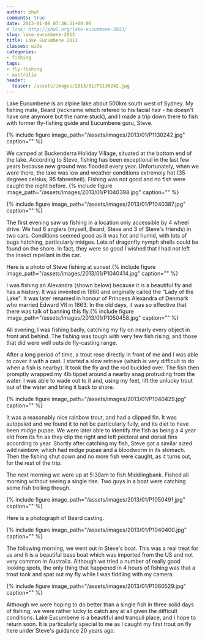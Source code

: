 ```yaml
---
author: phwl
comments: true
date: 2013-01-08 07:36:51+00:00
# link: http://phwl.org/lake-eucumbene-2013/
slug: lake-eucumbene-2013
title: Lake Eucumbene 2013
classes: wide
categories:
- fishing
tags:
- fly-fishing
- australia
header:
  teaser: /assets/images/2013/01/P1130242.jpg
---
```


Lake Eucumbene is an alpine lake about 500km south west of Sydney. My fishing mate, Beard (nickname which refered to his facial hair - he doesn't have one anymore but the name stuck), and I made a trip down there to fish with former fly-fishing guide and Eucumbene guru, Steve.

{% include figure image_path="/assets/images/2013/01/P1130242.jpg" caption="" %}

<!-- more -->

We camped at Buckenderra Holiday Village, situated at the bottom end of the lake. According to Steve, fishing has been exceptional in the last few years because new ground was flooded every year. Unfortunately, when we were there, the lake was low and weather conditions extremely hot (35 degrees celsius, 95 fahrenheit). Fishing was not good and no fish were caught the night before.
{% include figure image_path="/assets/images/2013/01/P1040398.jpg" caption="" %}

{% include figure image_path="/assets/images/2013/01/P1040387.jpg" caption="" %}

The first evening saw us fishing in a location only accessible by 4 wheel drive. We had 6 anglers (myself, Beard, Steve and 3 of Steve's friends) in two cars. Conditions seemed good as it was hot and humid, with lots of bugs hatching, particularly midges. Lots of dragonfly nymph shells could be found on the shore. In fact, they were so good I wished that I had not left the insect repellant in the car.

Here is a photo of Steve fishing at sunset.{% include figure image_path="/assets/images/2013/01/P1040414.jpg" caption="" %}

I was fishing an Alexandra (shown below) because it is a beautiful fly and has a history. It was invented in 1860 and originally called the "Lady of the Lake". It was later renamed in honour of Princess Alexandra of Denmark who married Edward VII in 1863. In the old days, it was so effective that there was talk of banning this fly.{% include figure image_path="/assets/images/2013/01/P1050458.jpg" caption="" %}

All evening, I was fishing badly, catching my fly on nearly every object in front and behind. The fishing was tough with very few fish rising, and those that did were well outside fly-casting range.

After a long period of time, a trout rose directly in front of me and I was able to cover it with a cast. I started a slow retrieve (which is very difficult to do when a fish is nearby). It took the fly and the rod buckled over. The fish then promptly wrapped my 4lb tippet around a nearby snag protruding from the water. I was able to wade out to it and, using my feet, lift the unlucky trout out of the water and bring it back to shore.

{% include figure image_path="/assets/images/2013/01/P1040429.jpg" caption="" %}

It was a reasonably nice rainbow trout, and had a clipped fin. It was autopsied and we found it to not be particularly fully, and its diet to have been midge pupae. We were later able to identify the fish as being a 4 year old from its fin as they clip the right and left pectoral and dorsal fins according to year. Shortly after catching my fish, Steve got a similar sized wild rainbow, which had midge pupae and a bloodworm in its stomach. Then the fishing shut down and no more fish were caught, as it turns out, for the rest of the trip.

The next morning we were up at 5:30am to fish Middlingbank. Fished all morning without seeing a single rise. Two guys in a boat were catching some fish trolling though.

{% include figure image_path="/assets/images/2013/01/P1050491.jpg" caption="" %}

Here is a photograph of Beard casting.

{% include figure image_path="/assets/images/2013/01/P1040400.jpg" caption="" %}

The following morning, we went out in Steve's boat. This was a real treat for us and it is a beautiful bass boat which was imported from the US and not very common in Australia. Although we tried a number of really good looking spots, the only thing that happened in 4 hours of fishing was that a trout took and spat out my fly while I was fiddling with my camera.

{% include figure image_path="/assets/images/2013/01/P1060529.jpg" caption="" %}

Although we were hoping to do better than a single fish in three solid days of fishing, we were rather lucky to catch any at all given the difficult conditions. Lake Eucumbene is a beautiful and tranquil place, and I hope to return soon. It is particularly special to me as I caught my first trout on fly here under Steve's guidance 20 years ago.
